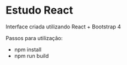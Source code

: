 # Estudo React

Interface criada utilizando React + Bootstrap 4

Passos para utilização:

* npm install
* npm run build
